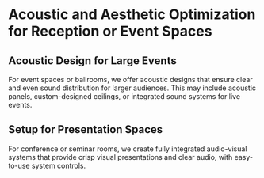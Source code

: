 # Acoustic and Aesthetic Optimization for Reception or Event Spaces

## Acoustic Design for Large Events

For event spaces or ballrooms, we offer acoustic designs that ensure
clear and even sound distribution for larger audiences. This may include
acoustic panels, custom-designed ceilings, or integrated sound systems
for live events.

## Setup for Presentation Spaces

For conference or seminar rooms, we create fully integrated audio-visual
systems that provide crisp visual presentations and clear audio, with
easy-to-use system controls.
